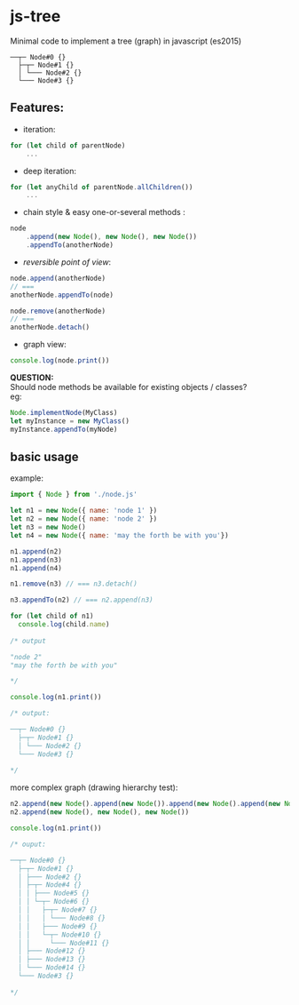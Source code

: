 # js-tree
Minimal code to implement a tree (graph) in javascript (es2015)  
```
──┬─ Node#0 {}
  ├─┬─ Node#1 {}
  │ └─── Node#2 {}
  └─── Node#3 {}
```

## Features:  
- iteration: 
```javascript
for (let child of parentNode) 
    ...
```
- deep iteration: 
```javascript
for (let anyChild of parentNode.allChildren()) 
    ...
```
- chain style & easy one-or-several methods : 
```javascript
node
    .append(new Node(), new Node(), new Node())
    .appendTo(anotherNode)
```
- *reversible point of view*:
```javascript
node.append(anotherNode) 
// ===
anotherNode.appendTo(node)

node.remove(anotherNode) 
// ===
anotherNode.detach() 
```
- graph view:
```javascript
console.log(node.print())
```



**QUESTION:**  
Should node methods be available for existing objects / classes?  
eg: 
```javascript
Node.implementNode(MyClass)
let myInstance = new MyClass()
myInstance.appendTo(myNode)
```

## basic usage
example:

```javascript
import { Node } from './node.js'

let n1 = new Node({ name: 'node 1' })
let n2 = new Node({ name: 'node 2' })
let n3 = new Node()
let n4 = new Node({ name: 'may the forth be with you'})

n1.append(n2)
n1.append(n3)
n1.append(n4)

n1.remove(n3) // === n3.detach()

n3.appendTo(n2) // === n2.append(n3)

for (let child of n1)
  console.log(child.name)
  
/* output

"node 2"
"may the forth be with you"

*/

console.log(n1.print())

/* output:

──┬─ Node#0 {}
  ├─┬─ Node#1 {}
  │ └─── Node#2 {}
  └─── Node#3 {}
  
*/

```

more complex graph (drawing hierarchy test):
```javascript
n2.append(new Node().append(new Node()).append(new Node().append(new Node().append(new Node())).append(new Node()).append(new Node().append(new Node()))))
n2.append(new Node(), new Node(), new Node())

console.log(n1.print())

/* ouput:

──┬─ Node#0 {}
  ├─┬─ Node#1 {}
  │ ├─── Node#2 {}
  │ ├─┬─ Node#4 {}
  │ │ ├─── Node#5 {}
  │ │ └─┬─ Node#6 {}
  │ │   ├─┬─ Node#7 {}
  │ │   │ └─── Node#8 {}
  │ │   ├─── Node#9 {}
  │ │   └─┬─ Node#10 {}
  │ │     └─── Node#11 {}
  │ ├─── Node#12 {}
  │ ├─── Node#13 {}
  │ └─── Node#14 {}
  └─── Node#3 {}
  
*/
```
